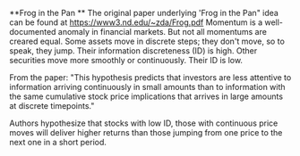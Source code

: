 **Frog in the Pan
**
The original paper underlying 'Frog in the Pan" idea can be found at https://www3.nd.edu/~zda/Frog.pdf
Momentum is a well-documented anomaly in financial markets. But not all momentums are creared equal. Some assets move in discrete steps; they don't move, so to speak, they jump. Their information discreteness (ID) is high. Other securities move 
more smoothly or continuously. Their ID is low. 

From the paper: 
"This hypothesis predicts that investors are less attentive to information arriving continuously in small amounts than to information with the same cumulative stock price implications that arrives in large amounts at discrete timepoints."

Authors hypothesize that stocks with low ID, those with continuous price moves will deliver higher returns than those jumping from one price to the next one in a short period.
